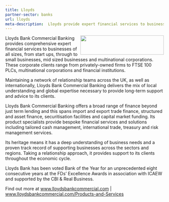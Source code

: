 ```yaml
---
title: Lloyds
partner-sector: banks
url: lloyds
meta-description:  Lloyds provide expert financial services to businesses of all sizes.
---
```

<p><img alt="" src="//clarity-strategies.github.io/ie-uploads/uploads/partners/Lloyds_265w.png" style="float:right; height:61px; width:265px" />Lloyds Bank Commercial Banking provides comprehensive expert financial services to businesses of all sizes, from start ups, through to small businesses, mid sized businesses and multinational corporations. These corporate clients range from privately-owned firms to FTSE 100 PLCs, multinational corporations and financial institutions.</p><p>Maintaining a network of relationship teams across the UK, as well as internationally, Lloyds Bank Commercial Banking delivers the mix of local understanding and global expertise necessary to provide long-term support and advice to its clients.</p><p>Lloyds Bank Commercial Banking offers a broad range of finance beyond just term lending and this spans import and export trade finance, structured and asset finance, securitisation facilities and capital market funding. Its product specialists provide bespoke financial services and solutions including tailored cash management, international trade, treasury and risk management services.</p><p>Its heritage means it has a deep understanding of business needs and a proven track record of supporting businesses across the sectors and regions. Taking a relationship approach, it provides support to its clients throughout the economic cycle.</p><p>Lloyds Bank has been voted Bank of the Year for an unprecedented eight consecutive years at the FDs&rsquo; Excellence Awards in association with ICAEW and supported by the CBI &amp; Real Business.</p><p>Find out more at <a href="http://www.lloydsbankcommercial.com/" target="_blank">www.lloydsbankcommercial.com</a>&nbsp;| <a href="http://www.lloydsbankcommercial.com/Products-and-Services/" target="_blank">www.lloydsbankcommercial.com/Products-and-Services</a></p>